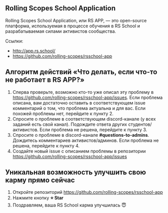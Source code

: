 ## Rolling Scopes School Application
Rolling Scopes School Application, или RS APP, — это open-source платформа, используемая в процессе обучения в RS School и разрабатываемая силами активистов сообщества.

Ссылки:
- http://app.rs.school/
- https://github.com/rolling-scopes/rsschool-app

## Алгоритм действий «Что делать, если что-то не работает в RS APP?»
1. Сперва проверьте, возможно кто-то уже описал эту проблему в https://github.com/rolling-scopes/rsschool-app/issues. Если проблема описана, вам достаточно оставить в соответствующем issue комментарий о том, что проблема актуальна и для вас. Если похожей проблемы нет, перейдите к пункту 2.
2. Спросите о проблеме в соответствующем discord-канале (у всех заданий есть свой канал). Подождите ответа других студентов/активистов. Если проблема не решена, перейдите к пункту 3.
3. Спросите о проблеме в discord-канале **#questions-to-admins**. Дождитесь комментариев активистов/админов. Если проблема не решена, перейдите к пункту 4.
4. Создайте новый issue c описанием проблемы в репозитории https://github.com/rolling-scopes/rsschool-app/issues

## Уникальная возможность улучшить свою карму прямо сейчас
1. Откройте репозиторий https://github.com/rolling-scopes/rsschool-app
2. Нажмите кнопку **:star:  Star**
3. Поздравляем, ваша RS School карма улучшилась :innocent:
